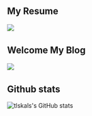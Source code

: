 ## My Resume
<a href="https://tlskals.github.io/" target="_blank"><img src="https://img.shields.io/badge/KOREAN-42A5F5?style=for-the-   badge&logo=Github&logoColor=181717"/></a> &nbsp;


## Welcome My Blog
<a href="https://tlskals.tistory.com/" target="_blank"><img src="https://img.shields.io/badge/Tistory-white?style=for-the-   badge&logo=Tistory&logoColor=black"/></a> &nbsp;


## Github stats
![tlskals's GitHub stats](https://github-readme-stats.vercel.app/api?username=tlskals&show_icons=true&theme=radical)
